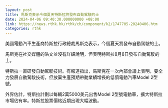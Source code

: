 ```yaml
---
layout: post
title: 馬斯克表示今個夏天特斯拉將發布自動駕駛的士
date: 2024-04-06 09:40:30.000000000 +08:00
link: https://news.rthk.hk/rthk/ch/component/k2/1747705-20240406.htm
categories: rthk
---
```


美國電動汽車生產商特斯拉行政總裁馬斯克表示，今個夏天將發布自動駕駛的士。

馬斯克在社交媒體的貼文並沒有詳細說明，但表明特斯拉8月8日發布自動駕駛的士。

特斯拉一直研發自動駕駛技術。有報道指出，馬斯克在一次內部會議上表明，要全力發展自動駕駛技術，但放棄生產預期帶動業績增長的低價電動汽車Model 2型號，

外界估計，特斯拉計劃以每輛2萬5000美元出售Model 2型號電動車，擴大特斯拉市場佔有率。特斯拉股票價格近期出現大幅波動。
